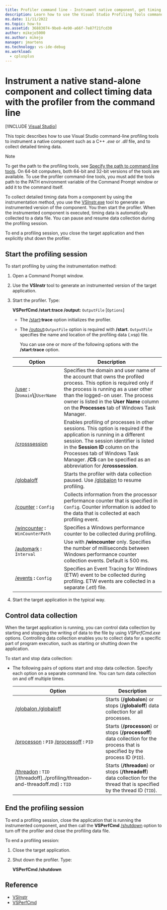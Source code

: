 ```yaml
---
title: Profiler command line - Instrument native component, get timing data
description: Learn how to use the Visual Studio Profiling Tools command-line tools to collect detailed timing data for a native component such as a C++ .exe or .dll file.
ms.date: 11/11/2022
ms.topic: how-to
ms.assetid: 36883074-9be8-4e90-a66f-7e87f21fcd30
author: mikejo5000
ms.author: mikejo
manager: jmartens
ms.technology: vs-ide-debug
ms.workload: 
  - cplusplus
---
```

# Instrument a native stand-alone component and collect timing data with the profiler from the command line

 [!INCLUDE [Visual Studio](~/includes/applies-to-version/vs-windows-only.md)]

This topic describes how to use Visual Studio command-line profiling tools to instrument a native component such as a C++ .*exe* or .*dll* file, and to collect detailed timing data.

> [!NOTE]
> To get the path to the profiling tools, see [Specify the path to command line tools](/previous-versions/visualstudio/visual-studio-2017/profiling/specifying-the-path-to-profiling-tools-command-line-tools). On 64-bit computers, both 64-bit and 32-bit versions of the tools are available. To use the profiler command-line tools, you must add the tools path to the PATH environment variable of the Command Prompt window or add it to the command itself.

To collect detailed timing data from a component by using the instrumentation method, you use the [VSInstr.exe](../profiling/vsinstr.md) tool to generate an instrumented version of the component. You then start the profiler. When the instrumented component is executed, timing data is automatically collected to a data file. You can pause and resume data collection during the profiling session.

 To end a profiling session, you close the target application and then explicitly shut down the profiler.

## Start the profiling session

To start profiling by using the instrumentation method:

1. Open a Command Prompt window.

2. Use the **VSInstr** tool to generate an instrumented version of the target application.

3. Start the profiler. Type:

    **VSPerfCmd /start:trace /output:** `OutputFile` [`Options`]

   - The [/start](/previous-versions/visualstudio/visual-studio-2017/profiling/start)**:trace** option initializes the profiler.

   - The [/output](/previous-versions/visualstudio/visual-studio-2017/profiling/output)**:**`OutputFile` option is required with **/start**. `OutputFile` specifies the name and location of the profiling data (.vsp) file.

     You can use one or more of the following options with the **/start:trace** option.

   | Option | Description |
   | - | - |
   | [/user](/previous-versions/visualstudio/visual-studio-2017/profiling/user-vsperfcmd) **:**[`Domain`**\\**]`UserName` | Specifies the domain and user name of the account that owns the profiled process. This option is required only if the process is running as a user other than the logged-on user. The process owner is listed in the **User Name** column on the **Processes** tab of Windows Task Manager. |
   | [/crosssession](/previous-versions/visualstudio/visual-studio-2017/profiling/crosssession) | Enables profiling of processes in other sessions. This option is required if the application is running in a different session. The session identifier is listed in the **Session ID** column on the Processes tab of Windows Task Manager. **/CS** can be specified as an abbreviation for **/crosssession**. |
   | [/globaloff](/previous-versions/visualstudio/visual-studio-2017/profiling/globalon-and-globaloff) | Starts the profiler with data collection paused. Use [/globalon](/previous-versions/visualstudio/visual-studio-2017/profiling/globalon-and-globaloff) to resume profiling. |
   | [/counter](/previous-versions/visualstudio/visual-studio-2017/profiling/counter) **:** `Config` | Collects information from the processor performance counter that is specified in `Config`. Counter information is added to the data that is collected at each profiling event. |
   | [/wincounter](/previous-versions/visualstudio/visual-studio-2017/profiling/wincounter) **:** `WinCounterPath` | Specifies a Windows performance counter to be collected during profiling. |
   | [/automark](/previous-versions/visualstudio/visual-studio-2017/profiling/automark) **:** `Interval` | Use with **/wincounter** only. Specifies the number of milliseconds between Windows performance counter collection events. Default is 500 ms. |
   | [/events](/previous-versions/visualstudio/visual-studio-2017/profiling/events-vsperfcmd) **:** `Config` | Specifies an Event Tracing for Windows (ETW) event to be collected during profiling. ETW events are collected in a separate (.*etl*) file. |

4. Start the target application in the typical way.

## Control data collection

 When the target application is running, you can control data collection by starting and stopping the writing of data to the file by using *VSPerfCmd.exe* options. Controlling data collection enables you to collect data for a specific part of program execution, such as starting or shutting down the application.

To start and stop data collection:

- The following pairs of options start and stop data collection. Specify each option on a separate command line. You can turn data collection on and off multiple times.

    |Option|Description|
    |------------|-----------------|
    |[/globalon /globaloff](/previous-versions/visualstudio/visual-studio-2017/profiling/globalon-and-globaloff)|Starts (**/globalon**) or stops (**/globaloff**) data collection for all processes.|
    |[/processon](/previous-versions/visualstudio/visual-studio-2017/profiling/processon-and-processoff) **:** `PID` [/processoff](../profiling/processon-and-processoff.md) **:** `PID`|Starts (**/processon**) or stops (**/processoff**) data collection for the process that is specified by the process ID (`PID`).|
    |[/threadon](/previous-versions/visualstudio/visual-studio-2017/profiling/threadon-and-threadoff) **:** `TID` [/threadoff]../profiling/threadon-and-threadoff.md) **:** `TID`|Starts (**/threadon**) or stops (**/threadoff**) data collection for the thread that is specified by the thread ID (`TID`).|

## End the profiling session

To end a profiling session, close the application that is running the instrumented component, and then call the **VSPerfCmd** [/shutdown](../profiling/shutdown.md) option to turn off the profiler and close the profiling data file.

To end a profiling session:

1. Close the target application.

2. Shut down the profiler. Type:

     **VSPerfCmd /shutdown**

## Reference

- [VSInstr](../profiling/vsinstr.md)
- [VSPerfCmd](../profiling/vsperfcmd.md)